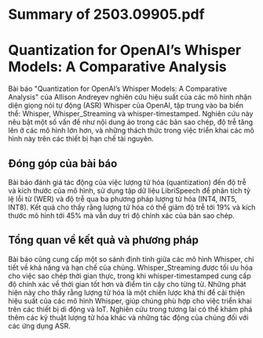# Summary of 2503.09905.pdf

# Quantization for OpenAI’s Whisper Models: A Comparative Analysis

Bài báo "Quantization for OpenAI’s Whisper Models: A Comparative Analysis" của Allison Andreyev nghiên cứu hiệu suất của các mô hình nhận diện giọng nói tự động (ASR) Whisper của OpenAI, tập trung vào ba biến thể: Whisper, Whisper_Streaming và whisper-timestamped. Nghiên cứu này nêu bật một số vấn đề như nội dung ảo trong các bản sao chép, độ trễ tăng lên ở các mô hình lớn hơn, và những thách thức trong việc triển khai các mô hình này trên các thiết bị hạn chế tài nguyên.

## Đóng góp của bài báo

Bài báo đánh giá tác động của việc lượng tử hóa (quantization) đến độ trễ và kích thước của mô hình, sử dụng tập dữ liệu LibriSpeech để phân tích tỷ lệ lỗi từ (WER) và độ trễ qua ba phương pháp lượng tử hóa (INT4, INT5, INT8). Kết quả cho thấy rằng lượng tử hóa có thể giảm độ trễ tới 19% và kích thước mô hình tới 45% mà vẫn duy trì độ chính xác của bản sao chép.

## Tổng quan về kết quả và phương pháp

Bài báo cũng cung cấp một so sánh định tính giữa các mô hình Whisper, chi tiết về khả năng và hạn chế của chúng. Whisper_Streaming được tối ưu hóa cho việc sao chép thời gian thực, trong khi whisper-timestamped cung cấp độ chính xác về thời gian tốt hơn và điểm tin cậy cho từng từ. Những phát hiện này cho thấy rằng lượng tử hóa là một chiến lược khả thi để cải thiện hiệu suất của các mô hình Whisper, giúp chúng phù hợp cho việc triển khai trên các thiết bị di động và IoT. Nghiên cứu trong tương lai có thể khám phá thêm các kỹ thuật lượng tử hóa khác và những tác động của chúng đối với các ứng dụng ASR.
